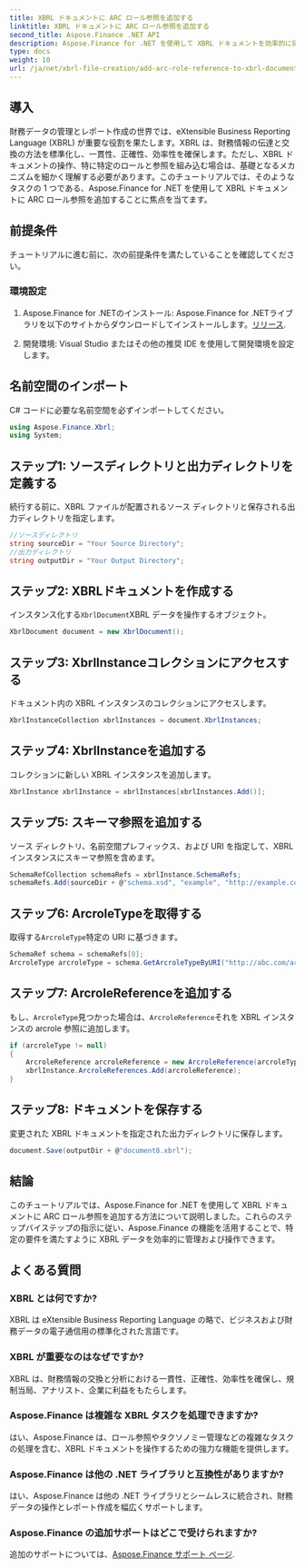 ```yaml
---
title: XBRL ドキュメントに ARC ロール参照を追加する
linktitle: XBRL ドキュメントに ARC ロール参照を追加する
second_title: Aspose.Finance .NET API
description: Aspose.Finance for .NET を使用して XBRL ドキュメントを効率的に操作する方法を学びます。ステップバイステップのガイドに従って、ARC ロール参照を簡単に追加します。
type: docs
weight: 10
url: /ja/net/xbrl-file-creation/add-arc-role-reference-to-xbrl-document/
---
```

## 導入
財務データの管理とレポート作成の世界では、eXtensible Business Reporting Language (XBRL) が重要な役割を果たします。XBRL は、財務情報の伝達と交換の方法を標準化し、一貫性、正確性、効率性を確保します。ただし、XBRL ドキュメントの操作、特に特定のロールと参照を組み込む場合は、基礎となるメカニズムを細かく理解する必要があります。このチュートリアルでは、そのようなタスクの 1 つである、Aspose.Finance for .NET を使用して XBRL ドキュメントに ARC ロール参照を追加することに焦点を当てます。
## 前提条件
チュートリアルに進む前に、次の前提条件を満たしていることを確認してください。
### 環境設定
1. Aspose.Finance for .NETのインストール: Aspose.Finance for .NETライブラリを以下のサイトからダウンロードしてインストールします。[リリース](https://releases.aspose.com/finance/net/).
   
2. 開発環境: Visual Studio またはその他の推奨 IDE を使用して開発環境を設定します。
## 名前空間のインポート
C# コードに必要な名前空間を必ずインポートしてください。
```csharp
using Aspose.Finance.Xbrl;
using System;
```
## ステップ1: ソースディレクトリと出力ディレクトリを定義する
続行する前に、XBRL ファイルが配置されるソース ディレクトリと保存される出力ディレクトリを指定します。
```csharp
//ソースディレクトリ
string sourceDir = "Your Source Directory";
//出力ディレクトリ
string outputDir = "Your Output Directory";
```
## ステップ2: XBRLドキュメントを作成する
インスタンス化する`XbrlDocument`XBRL データを操作するオブジェクト。
```csharp
XbrlDocument document = new XbrlDocument();
```
## ステップ3: XbrlInstanceコレクションにアクセスする
ドキュメント内の XBRL インスタンスのコレクションにアクセスします。
```csharp
XbrlInstanceCollection xbrlInstances = document.XbrlInstances;
```
## ステップ4: XbrlInstanceを追加する
コレクションに新しい XBRL インスタンスを追加します。
```csharp
XbrlInstance xbrlInstance = xbrlInstances[xbrlInstances.Add()];
```
## ステップ5: スキーマ参照を追加する
ソース ディレクトリ、名前空間プレフィックス、および URI を指定して、XBRL インスタンスにスキーマ参照を含めます。
```csharp
SchemaRefCollection schemaRefs = xbrlInstance.SchemaRefs;
schemaRefs.Add(sourceDir + @"schema.xsd", "example", "http://example.com/xbrl/taxonomy");
```
## ステップ6: ArcroleTypeを取得する
取得する`ArcroleType`特定の URI に基づきます。
```csharp
SchemaRef schema = schemaRefs[0];
ArcroleType arcroleType = schema.GetArcroleTypeByURI("http://abc.com/arcrole/footnote-test");
```
## ステップ7: ArcroleReferenceを追加する
もし、`ArcroleType`見つかった場合は、`ArcroleReference`それを XBRL インスタンスの arcrole 参照に追加します。
```csharp
if (arcroleType != null)
{
    ArcroleReference arcroleReference = new ArcroleReference(arcroleType);
    xbrlInstance.ArcroleReferences.Add(arcroleReference);
}
```
## ステップ8: ドキュメントを保存する
変更された XBRL ドキュメントを指定された出力ディレクトリに保存します。
```csharp
document.Save(outputDir + @"document8.xbrl");
```
## 結論
このチュートリアルでは、Aspose.Finance for .NET を使用して XBRL ドキュメントに ARC ロール参照を追加する方法について説明しました。これらのステップバイステップの指示に従い、Aspose.Finance の機能を活用することで、特定の要件を満たすように XBRL データを効率的に管理および操作できます。
## よくある質問
### XBRL とは何ですか?
XBRL は eXtensible Business Reporting Language の略で、ビジネスおよび財務データの電子通信用の標準化された言語です。
### XBRL が重要なのはなぜですか?
XBRL は、財務情報の交換と分析における一貫性、正確性、効率性を確保し、規制当局、アナリスト、企業に利益をもたらします。
### Aspose.Finance は複雑な XBRL タスクを処理できますか?
はい、Aspose.Finance は、ロール参照やタクソノミー管理などの複雑なタスクの処理を含む、XBRL ドキュメントを操作するための強力な機能を提供します。
### Aspose.Finance は他の .NET ライブラリと互換性がありますか?
はい、Aspose.Finance は他の .NET ライブラリとシームレスに統合され、財務データの操作とレポート作成を幅広くサポートします。
### Aspose.Finance の追加サポートはどこで受けられますか?
追加のサポートについては、[Aspose.Finance サポート ページ](https://forum.aspose.com/c/finance/43).